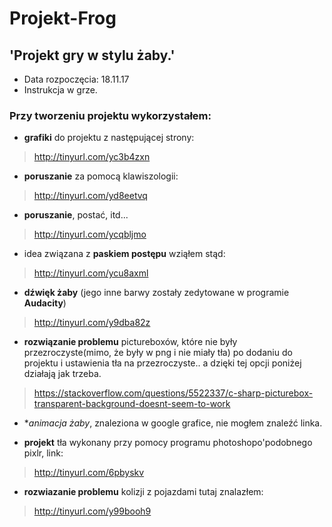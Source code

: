 # Projekt-Frog
## 'Projekt gry w stylu żaby.'

* Data rozpoczęcia: 18.11.17
* Instrukcja w grze.



### Przy tworzeniu projektu wykorzystałem:


- **grafiki** do projektu z następującej strony:

> http://tinyurl.com/yc3b4zxn



- **poruszanie** za pomocą klawiszologii:

> http://tinyurl.com/yd8eetvq



- **poruszanie**, postać, itd...

> http://tinyurl.com/ycqbljmo



- idea związana z **paskiem postępu** wziąłem stąd:

> http://tinyurl.com/ycu8axml



- **dźwięk żaby** (jego inne barwy zostały zedytowane w programie **Audacity**)

> http://tinyurl.com/y9dba82z



- **rozwiązanie problemu** pictureboxów, które nie były przezroczyste(mimo, że były w png i nie miały tła) po dodaniu do projektu i ustawienia tła na przezroczyste.. a dzięki tej opcji poniżej działają jak trzeba.

> https://stackoverflow.com/questions/5522337/c-sharp-picturebox-transparent-background-doesnt-seem-to-work



- **animacja żaby*, znaleziona w google grafice, nie mogłem znaleźć linka.



- **projekt** tła wykonany przy pomocy programu photoshopo'podobnego pixlr, link:

> http://tinyurl.com/6pbyskv



- **rozwiazanie problemu** kolizji z pojazdami tutaj znalazłem:

> http://tinyurl.com/y99booh9


